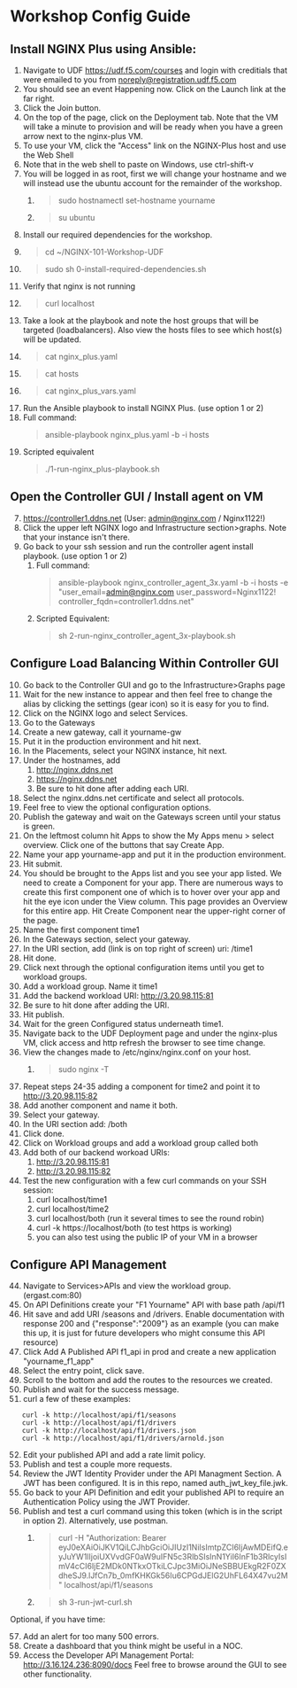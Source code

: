 # Workshop Config Guide

## Install NGINX Plus using Ansible:

1. Navigate to UDF <https://udf.f5.com/courses> and login with creditials that were emailed to you from noreply@registration.udf.f5.com
2. You should see an event Happening now. Click on the Launch link at the far right.
3. Click the Join button.
4. On the top of the page, click on the Deployment tab. Note that the VM will take a minute to provision and will be ready when you have a green arrow next to the nginx-plus VM.
5. To use your VM, click the "Access" link on the NGINX-Plus host and use the Web Shell
6. Note that in the web shell to paste on Windows, use ctrl-shift-v
7. You will be logged in as root, first we will change your hostname and we will instead use the ubuntu account for the remainder of the workshop.
   1. >sudo hostnamectl set-hostname yourname
   2. >su ubuntu
9.  Install our required dependencies for the workshop.
   2. >cd ~/NGINX-101-Workshop-UDF
   3. >sudo sh 0-install-required-dependencies.sh
10. Verify that nginx is not running
   4. >curl localhost
11. Take a look at the playbook and note the host groups that will be targeted (loadbalancers). Also view the hosts files to see which host(s) will be updated. 
   5. >cat nginx_plus.yaml
   6. >cat hosts
   7. >cat nginx_plus_vars.yaml
12. Run the Ansible playbook to install NGINX Plus. (use option 1 or 2)
   8. Full command: 
         >ansible-playbook nginx_plus.yaml -b -i hosts
   9. Scripted equivalent
         >./1-run-nginx_plus-playbook.sh

## Open the Controller GUI / Install agent on VM

7. <https://controller1.ddns.net> (User: admin@nginx.com / Nginx1122!)
8. Click the upper left NGINX logo and Infrastructure section>graphs. Note that your instance isn't there. 
9.  Go back to your ssh session and run the controller agent install playbook. (use option 1 or 2)
    1. Full command: 
       >ansible-playbook nginx_controller_agent_3x.yaml -b -i hosts -e "user_email=admin@nginx.com user_password=Nginx1122! controller_fqdn=controller1.ddns.net"
    2. Scripted Equivalent: 
       >sh 2-run-nginx_controller_agent_3x-playbook.sh

## Configure Load Balancing Within Controller GUI

10. Go back to the Controller GUI and go to the Infrastructure>Graphs page
11. Wait for the new instance to appear and then feel free to change the alias by clicking the settings (gear icon) so it is easy for you to find.
12. Click on the NGINX logo and select Services. 
13. Go to the Gateways
14. Create a new gateway, call it yourname-gw
15. Put it in the production environment and hit next.
16. In the Placements, select your NGINX instance, hit next.
17. Under the hostnames, add 
    1.  http://nginx.ddns.net 
    2.  https://nginx.ddns.net 
    3.  Be sure to hit done after adding each URI.
18. Select the nginx.ddns.net certificate and select all protocols.
19. Feel free to view the optional configuration options.
20. Publish the gateway and wait on the Gateways screen until your status is green.
21. On the leftmost column hit Apps to show the My Apps menu > select overview. Click one of the buttons that say Create App.
22. Name your app yourname-app and put it in the production environment. 
23. Hit submit.
24. You should be brought to the Apps list and you see your app listed. We need to create a Component for your app. There are numerous ways to create this first component one of which is to hover over your app and hit the eye icon under the View column. This page provides an Overview for this entire app. Hit Create Component near the upper-right corner of the page.
25. Name the first component time1
26. In the Gateways section, select your gateway.
27. In the URI section, add (link is on top right of screen) uri: /time1
28. Hit done. 
29. Click next through the optional configuration items until you get to workload groups.
30. Add a workload group. Name it time1
31. Add the backend workload URI: http://3.20.98.115:81
32. Be sure to hit done after adding the URI.
33. Hit publish.
34. Wait for the green Configured status underneath time1. 
35. Navigate back to the UDF Deployment page and under the nginx-plus VM, click access and http refresh the browser to see time change.
36. View the changes made to /etc/nginx/nginx.conf on your host. 
    1.  >sudo nginx -T
37. Repeat steps 24-35 adding a component for time2 and point it to http://3.20.98.115:82
38. Add another component and name it both.
39. Select your gateway. 
40. In the URI section add: /both 
41. Click done.
42. Click on Workload groups and add a workload group called both
43. Add both of our backend workoad URIs:
    1.  http://3.20.98.115:81
    2.  http://3.20.98.115:82
44. Test the new configuration with a few curl commands on your SSH session:
    1.  curl localhost/time1
    2.  curl localhost/time2
    3.  curl localhost/both (run it several times to see the round robin)
    4.  curl -k https://localhost/both (to test https is working)
    5.  you can also test using the public IP of your VM in a browser

## Configure API Management

44. Navigate to Services>APIs and view the workload group. (ergast.com:80)
45. On API Definitions create your "F1 Yourname" API with base path /api/f1
46. Hit save and add URI /seasons and /drivers. Enable documentation with response 200 and {"response":"2009"} as an example (you can make this up, it is just for future developers who might consume this API resource)
47. Click Add A Published API f1_api in prod and create a new application "yourname_f1_app"
48. Select the entry point, click save.
49. Scroll to the bottom and add the routes to the resources we created.
50. Publish and wait for the success message.
51. curl a few of these examples:
```
   curl -k http://localhost/api/f1/seasons
   curl -k http://localhost/api/f1/drivers
   curl -k http://localhost/api/f1/drivers.json
   curl -k http://localhost/api/f1/drivers/arnold.json
```

52. Edit your published API and add a rate limit policy.
53. Publish and test a couple more requests.
54. Review the JWT Identity Provider under the API Managment Section. A JWT has been configured. It is in this repo, named auth_jwt_key_file.jwk.
55. Go back to your API Definition and edit your published API to require an Authentication Policy using the JWT Provider. 
56. Publish and test a curl command using this token (which is in the script in option 2). Alternatively, use postman.
    1.  >curl -H "Authorization: Bearer eyJ0eXAiOiJKV1QiLCJhbGciOiJIUzI1NiIsImtpZCI6IjAwMDEifQ.eyJuYW1lIjoiUXVvdGF0aW9uIFN5c3RlbSIsInN1YiI6InF1b3RlcyIsImV4cCI6IjE2MDk0NTkxOTkiLCJpc3MiOiJNeSBBUEkgR2F0ZXdheSJ9.lJfCn7b_0mfKHKGk56Iu6CPGdJElG2UhFL64X47vu2M" localhost/api/f1/seasons
    2.  >sh 3-run-jwt-curl.sh



Optional, if you have time:

57. Add an alert for too many 500 errors.
58. Create a dashboard that you think might be useful in a NOC.
59. Access the Developer API Management Portal: <http://3.16.124.236:8090/docs>
Feel free to browse around the GUI to see other functionality. 
